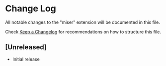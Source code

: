 # Change Log

All notable changes to the "miser" extension will be documented in this file.

Check [Keep a Changelog](http://keepachangelog.com/) for recommendations on how to structure this file.

## [Unreleased]

- Initial release